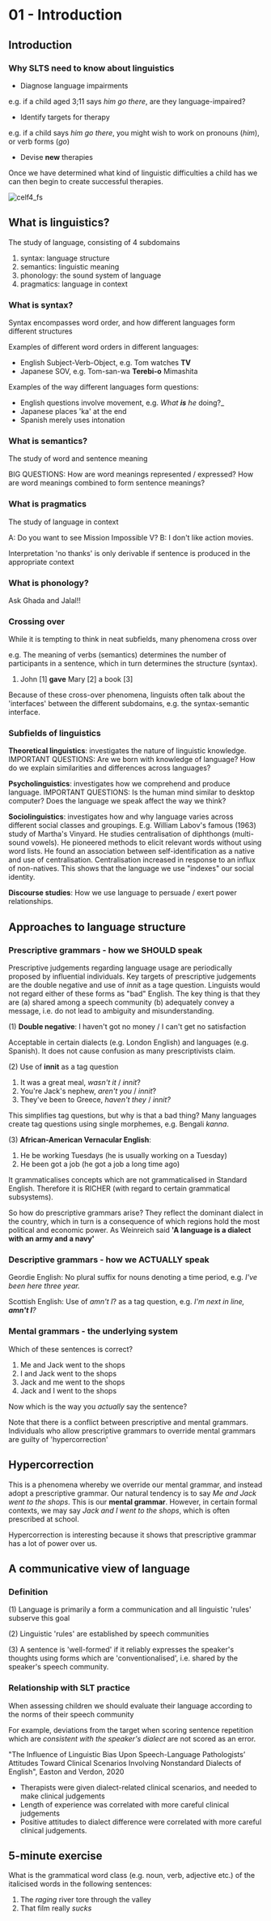 # 01 - Introduction

## Introduction

### Why SLTS need to know about linguistics

- Diagnose language impairments

e.g. if a child aged 3;11 says *him go there*, are they language-impaired?

- Identify targets for therapy

e.g. if a child says *him go there*, you might wish to work on pronouns (*him*), or verb forms (*go*)

- Devise **new** therapies

Once we have determined what kind of linguistic difficulties a child has we can then begin to create successful therapies.

![celf4_fs](celf4_fs.png)



## What is linguistics?

The study of language, consisting of 4 subdomains

1. syntax: language structure
2. semantics: linguistic meaning
3. phonology: the sound system of language
4. pragmatics: language in context

### What is syntax?

Syntax encompasses word order, and how different languages form different structures

Examples of different word orders in different languages:
* English Subject-Verb-Object, e.g. Tom watches **TV**
* Japanese SOV, e.g. Tom-san-wa **Terebi-o** Mimashita

Examples of the way different languages form questions:
* English questions involve movement, e.g. _What **is** he_  doing?\_
* Japanese places 'ka' at the end
* Spanish merely uses intonation

### What is semantics?

The study of word and sentence meaning

BIG QUESTIONS: How are word meanings represented / expressed? How are word meanings combined to form sentence meanings?

### What is pragmatics

The study of language in context

A: Do you want to see Mission Impossible V?
B: I don't like action movies.

Interpretation 'no thanks' is only derivable if sentence is produced in the appropriate context

### What is phonology?

Ask Ghada and Jalal!!

### Crossing over

While it is tempting to think in neat subfields, many phenomena cross over

e.g. The meaning of verbs \(semantics\) determines the number of participants in a sentence, which in turn determines the structure (syntax).

1. John \[1\] **gave** Mary \[2\] a book \[3\]

Because of these cross-over phenomena, linguists often talk about the 'interfaces' between the different subdomains, e.g. the syntax-semantic interface.

### Subfields of linguistics

**Theoretical linguistics**: investigates the nature of linguistic knowledge. IMPORTANT QUESTIONS: Are we born with knowledge of language? How do we explain similarities and differences across languages?

**Psycholinguistics**: investigates how we comprehend and produce language. IMPORTANT QUESTIONS: Is the human mind similar to desktop computer? Does the language we speak affect the way we think?

**Sociolinguistics**: investigates how and why language varies across different social classes and groupings. E.g. William Labov's famous (1963) study of Martha's Vinyard. He studies centralisation of diphthongs (multi-sound vowels). He pioneered methods to elicit relevant words without using word lists. He found an association between self-identification as a native and use of centralisation. Centralisation increased in response to an influx of non-natives. This shows that the language we use "indexes" our social identity.

**Discourse studies**: How we use language to persuade / exert power relationships.

## Approaches to language structure

### Prescriptive grammars - how we SHOULD speak

Prescriptive judgements regarding language usage are periodically proposed by influential individuals. Key targets of prescriptive judgements are the double negative and use of *innit* as a tage question. Linguists would not regard either of these forms as "bad" English. The key thing is that they are (a) shared among a speech community (b) adequately convey a message, i.e. do not lead to ambiguity and misunderstanding.

\(1\) **Double negative**: I haven't got no money / I can't get no satisfaction

Acceptable in certain dialects \(e.g. London English\) and languages \(e.g. Spanish\). It does not cause confusion as many prescriptivists claim.

\(2\) Use of **innit** as a tag question

1. It was a great meal, _wasn't it_ / _innit_?
2. You're Jack's nephew, _aren't you_ / _innit_?
3. They've been to Greece, _haven't they_ / _innit?_

This simplifies tag questions, but why is that a bad thing? Many languages create tag questions using single morphemes, e.g. Bengali _kanna_.

\(3\) **African-American Vernacular English**:

1. He be working Tuesdays \(he is usually working on a Tuesday\)
2. He been got a job \(he got a job a long time ago\)

It grammaticalises concepts which are not grammaticalised in Standard English. Therefore it is RICHER (with regard to certain grammatical subsystems).

So how do prescriptive grammars arise? They reflect the dominant dialect in the country, which in turn is a consequence of which regions hold the most political and economic power. As Weinreich said **'A language is a dialect with an army and a navy'**

### Descriptive grammars - how we ACTUALLY speak

Geordie English: No plural suffix for nouns denoting a time period, e.g. _I've been here three year._

Scottish English: Use of _amn't I_? as a tag question, e.g. _I'm next in line, **amn't I**?_

### Mental grammars - the underlying system

Which of these sentences is correct?

1. Me and Jack went to the shops
2. I and Jack went to the shops
3. Jack and me went to the shops
4. Jack and I went to the shops

Now which is the way you _actually_ say the sentence?

Note that there is a conflict between prescriptive and mental grammars. Individuals who allow prescriptive grammars to override mental grammars are guilty of 'hypercorrection'

## Hypercorrection

This is a phenomena whereby we override our mental grammar, and instead adopt a prescriptive grammar. Our natural tendency is to say *Me and Jack went to the shops*. This is our **mental grammar**. However, in certain formal contexts, we may say *Jack and I went to the shops*, which is often prescribed at school.

Hypercorrection is interesting because it shows that prescriptive grammar has a lot of power over us.

## A communicative view of language

### Definition

\(1\) Language is primarily a form a communication and all linguistic 'rules' subserve this goal

\(2\) Linguistic 'rules' are established by speech communities

\(3\) A sentence is 'well-formed' if it reliably expresses the speaker's thoughts using forms which are 'conventionalised', i.e. shared by the speaker's speech community.

### Relationship with SLT practice

When assessing children we should evaluate their language according to the norms of their speech community

For example, deviations from the target when scoring sentence repetition which are _consistent with the speaker's dialect_ are not scored as an error.

"The Influence of Linguistic Bias Upon Speech-Language Pathologists’ Attitudes Toward Clinical Scenarios Involving Nonstandard Dialects of English", Easton and Verdon, 2020

- Therapists were given dialect-related clinical scenarios, and needed to make clinical judgements
- Length of experience was correlated with more careful clinical judgements
- Positive attitudes to dialect difference were correlated with more careful clinical judgements.

## 5-minute exercise

What is the grammatical word class \(e.g. noun, verb, adjective etc.\) of the italicised words in the following sentences:

1. The _raging_ river tore through the valley
2. That film really _sucks_

